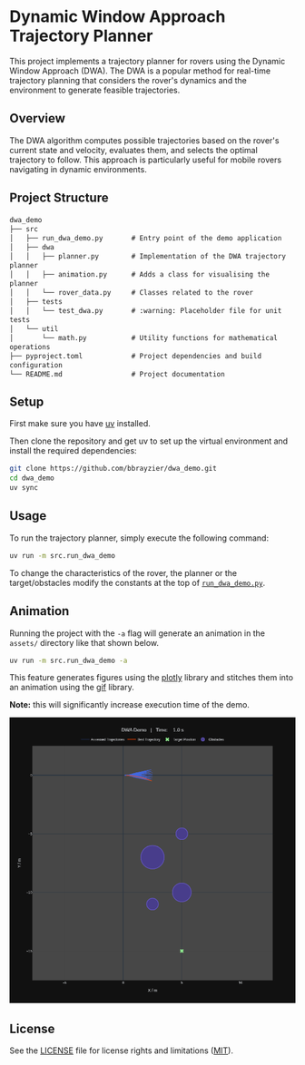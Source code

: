 # Dynamic Window Approach Trajectory Planner

This project implements a trajectory planner for rovers using the Dynamic Window Approach (DWA). The DWA is a popular method for real-time trajectory planning that considers the rover's dynamics and the environment to generate feasible trajectories.

## Overview

The DWA algorithm computes possible trajectories based on the rover's current state and velocity, evaluates them, and selects the optimal trajectory to follow. This approach is particularly useful for mobile rovers navigating in dynamic environments.

## Project Structure

```
dwa_demo
├── src
│   ├── run_dwa_demo.py       # Entry point of the demo application
│   ├── dwa
│   │   ├── planner.py        # Implementation of the DWA trajectory planner
│   │   ├── animation.py      # Adds a class for visualising the planner
│   │   └── rover_data.py     # Classes related to the rover
│   ├── tests
│   │   └── test_dwa.py       # :warning: Placeholder file for unit tests
│   └── util
│       └── math.py           # Utility functions for mathematical operations
├── pyproject.toml            # Project dependencies and build configuration
└── README.md                 # Project documentation
```

## Setup

First make sure you have [uv](https://docs.astral.sh/uv/getting-started/installation/)
installed.

Then clone the repository and get uv to set up the virtual environment and
install the required dependencies:

```bash
git clone https://github.com/bbrayzier/dwa_demo.git
cd dwa_demo
uv sync
```

## Usage

To run the trajectory planner, simply execute the following command:

```bash
uv run -m src.run_dwa_demo
```

To change the characteristics of the rover, the planner or the target/obstacles
modify the constants at the top of [`run_dwa_demo.py`](src/run_dwa_demo.py).

## Animation

Running the project with the `-a` flag will generate an animation in the
`assets/` directory like that shown below.

```bash
uv run -m src.run_dwa_demo -a
```

This feature generates figures using the [plotly](https://plotly.com/python/)
library and stitches them into an animation using the
[gif](https://github.com/maxhumber/gif/tree/v3.0.0) library.

**Note:** this will significantly increase execution time of the demo.

![DWA Demo](assets/dwa_demo.gif)

## License

See the [LICENSE](LICENSE.md) file for license rights and limitations ([MIT](https://opensource.org/license/MIT)).
